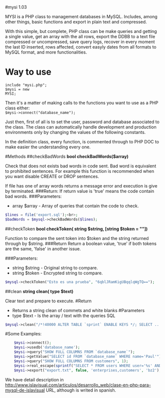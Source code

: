 #mysi 1.03

MYSI is a PHP class to management databases in MySQL. Includes, among other things, basic functions and export in plain text and compressed.

With this simple, but complete, PHP class can be make queries and getting a single value, get an array with the all rows, export the DDBB to a text file compressed or uncompressed, save query logs, recover in every moment the last ID inserted, rows affected, convert easyly dates from all formats to MySQL format, and more functionalities.

Way to use
==========
   <code>include "mysi.php";</code><br>
   <code>$mysi = new MYSI;</code>


Then it's a matter of making calls to the functions you want to use as a PHP class either:<br>
   <code>$mysi->connect("database_name");</code>

Just then, first of all is to set the user, password and database associated to the class. The class can automatically handle development and production environments only by changing the values of the following constants.

In the definition class, every function, is commented through to PHP DOC to make easier the understanding every one.

#Methods
##checkBadWords
__bool checkBadWords($array)__

Check that does not exists bad words in code sent. Bad word is equivalent to prohibited sentences. For example this function is recommended when you want disable CREATE or DROP sentences.

If file has one of array words returns a message error and execution is give by terminated. 
###Return:
   If return value is 'true' means the code contain bad words.
###Parameters:
+  array $array - Array of queries that contain the code to check.
```php
$lines = file('export.sql');<br>;
$badWords = $mysql->checkBadWords($lines);
```

##checkToken
__bool checkToken( string $string, [string $token = ""])__

Function to compare the sent token into $token and the string returned through by $string.
###Return
Return a boolean value, 'true' if both tokens are the same, 'false' in another issue.

###Parameters:
-  string $string - Original string to compare.
-  string $token - Encrypted string to compare.
```php
$mysql->checkToken("Esto es una prueba", "6qblJRamKigUBqqlqWgTQ==");
```

##clean
__string clean( type $text)__

Clear text and prepare to execute.
#Return
*  Returns a string clean of commets and white blanks
#Parameters
* type $text - Is the array / text with the queries SQL
```php
$mysql->clean("/*!40000 ALTER TABLE `sprint` ENABLE KEYS */; SELECT ...");
```



#Some Examples:
```php
    $mysi->connect();
    $mysi->usedb('database_name');
    $mysi->query("SHOW FULL COLUMNS FROM `database_name`");
    $mysi->getValue("SELECT id FROM `database_name` WHERE name='Paul'");
    $mysi->query("SHOW FULL COLUMNS FROM customers", 1);
    $mysi->real_escape(sprintf("SELECT * FROM users WHERE user='%s' AND password='%s'");
    $mysi->export("export.txt", false, 'enterprises,customers', 'bz2');
```

We have detail description in http://www.islavisual.com/articulos/desarrollo_web/clase-en-php-para-mysql-de-islavisual URL, although is writed in spanish.
